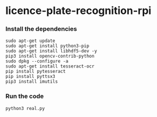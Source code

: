 # licence-plate-recognition-rpi

### Install the dependencies
```
sudo apt-get update
sudo apt-get install python3-pip
sudo apt-get install libhdf5-dev -y 
pip3 install opencv-contrib-python
sudo dpkg --configure -a
sudo apt-get install tesseract-ocr
pip install pytesseract
pip install pyttsx3
pip3 install imutils
```

### Run the code 
```
python3 real.py
```
